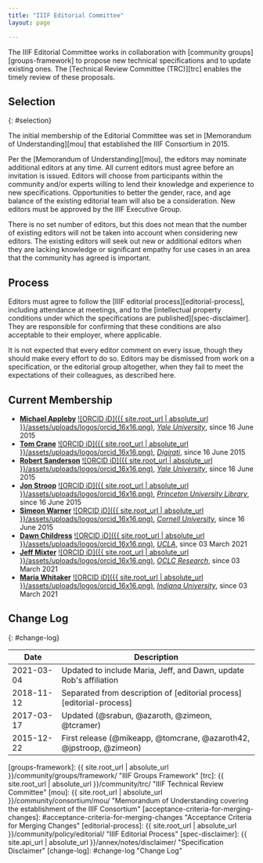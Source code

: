 ```yaml
---
title: "IIIF Editorial Committee"
layout: page

---
```


The IIIF Editorial Committee works in collaboration with [community groups][groups-framework] to propose new technical specifications and to update existing ones. The [Technical Review Committee (TRC)][trc] enables the timely review of these proposals.

## Selection
{: #selection}

The initial membership of the Editorial Committee was set in [Memorandum of Understanding][mou] that established the IIIF Consortium in 2015.

Per the [Memorandum of Understanding][mou], the editors may nominate additional editors at any time. All current editors must agree before an invitation is issued. Editors will choose from participants within the community and/or experts willing to lend their knowledge and experience to new specifications. Opportunities to better the gender, race, and age balance of the existing editorial team will also be a consideration. New editors must be approved by the IIIF Executive Group.

There is no set number of editors, but this does not mean that the number of existing editors will not be taken into account when considering new editors. The existing editors will seek out new or additional editors when they are lacking knowledge or significant empathy for use cases in an area that the community has agreed is important.

## Process

Editors must agree to follow the [IIIF editorial process][editorial-process], including attendance at meetings, and to the [intellectual property conditions under which the specifications are published][spec-disclaimer]. They are responsible for confirming that these conditions are also acceptable to their employer, where applicable.

It is not expected that every editor comment on every issue, though they should make every effort to do so. Editors may be dismissed from work on a specification, or the editorial group altogether, when they fail to meet the expectations of their colleagues, as described here.

## Current Membership

  * **[Michael Appleby](https://orcid.org/0000-0002-1266-298X)** [![ORCID iD]({{ site.root_url | absolute_url }}/assets/uploads/logos/orcid_16x16.png)](https://orcid.org/0000-0002-1266-298X), [_Yale University_](http://www.yale.edu/), since 16 June 2015
  * **[Tom Crane](https://orcid.org/0000-0003-1881-243X)** [![ORCID iD]({{ site.root_url | absolute_url }}/assets/uploads/logos/orcid_16x16.png)](https://orcid.org/0000-0003-1881-243X), [_Digirati_](http://digirati.com/), since 16 June 2015
  * **[Robert Sanderson](https://orcid.org/0000-0003-4441-6852)** [![ORCID iD]({{ site.root_url | absolute_url }}/assets/uploads/logos/orcid_16x16.png)](https://orcid.org/0000-0003-4441-6852), [_Yale University_](http://www.yale.edu/), since 16 June 2015
  * **[Jon Stroop](https://orcid.org/0000-0002-0367-1243)** [![ORCID iD]({{ site.root_url | absolute_url }}/assets/uploads/logos/orcid_16x16.png)](https://orcid.org/0000-0002-0367-1243), [_Princeton University Library_](https://library.princeton.edu/), since 16 June 2015
  * **[Simeon Warner](https://orcid.org/0000-0002-7970-7855)** [![ORCID iD]({{ site.root_url | absolute_url }}/assets/uploads/logos/orcid_16x16.png)](https://orcid.org/0000-0002-7970-7855), [_Cornell University_](https://www.cornell.edu/), since 16 June 2015
  * **[Dawn Childress](https://orcid.org/0000-0003-2602-2788)** [![ORCID iD]({{ site.root_url | absolute_url }}/assets/uploads/logos/orcid_16x16.png)](https://orcid.org/0000-0003-2602-2788), [_UCLA_](https://www.ucla.edu/), since 03 March 2021
  * **[Jeff Mixter](https://orcid.org/0000-0002-8411-2952)** [![ORCID iD]({{ site.root_url | absolute_url }}/assets/uploads/logos/orcid_16x16.png)](https://orcid.org/0000-0002-8411-2952), [_OCLC Research_](https://www.oclc.org/research/home.html), since 03 March 2021
  * **[Maria Whitaker](https://orcid.org/0000-0002-3003-8582)** [![ORCID iD]({{ site.root_url | absolute_url }}/assets/uploads/logos/orcid_16x16.png)](https://orcid.org/0000-0002-3003-8582), [_Indiana University_](https://indiana.edu), since 03 March 2021

## Change Log
{: #change-log}

 | Date       | Description                                                          |
 | ---------- | -------------------------------------------------------------------- |
 | 2021-03-04 | Updated to include Maria, Jeff, and Dawn, update Rob's affiliation | 
 | 2018-11-12 | Separated from description of [editorial process][editorial-process] |
 | 2017-03-17 | Updated (@srabun, @azaroth, @zimeon, @tcramer)                       |
 | 2015-12-22 | First release (@mikeapp, @tomcrane, @azaroth42, @jpstroop, @zimeon)  |

[groups-framework]: {{ site.root_url | absolute_url }}/community/groups/framework/ "IIIF Groups Framework"
[trc]: {{ site.root_url | absolute_url }}/community/trc/ "IIIF Technical Review Committee"
[mou]: {{ site.root_url | absolute_url }}/community/consortium/mou/ "Memorandum of Understanding covering the establishment of the IIIF Consortium"
[acceptance-criteria-for-merging-changes]: #acceptance-criteria-for-merging-changes "Acceptance Criteria for Merging Changes"
[editorial-process]: {{ site.root_url | absolute_url }}/community/policy/editorial/ "IIIF Editorial Process"
[spec-disclaimer]: {{ site.api_url | absolute_url }}/annex/notes/disclaimer/ "Specification Disclaimer"
[change-log]: #change-log "Change Log"
